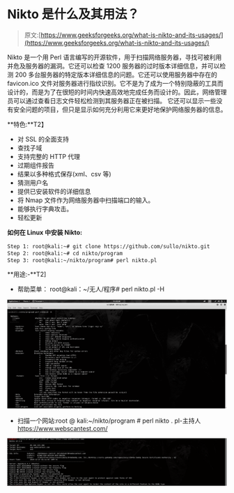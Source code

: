 # Nikto 是什么及其用法？

> 原文:[https://www.geeksforgeeks.org/what-is-nikto-and-its-usages/](https://www.geeksforgeeks.org/what-is-nikto-and-its-usages/)

Nikto 是一个用 Perl 语言编写的开源软件，用于扫描网络服务器，寻找可被利用并危及服务器的漏洞。它还可以检查 1200 服务器的过时版本详细信息，并可以检测 200 多台服务器的特定版本详细信息的问题。它还可以使用服务器中存在的 favicon.ico 文件对服务器进行指纹识别。它不是为了成为一个特别隐蔽的工具而设计的，而是为了在很短的时间内快速高效地完成任务而设计的。因此，网络管理员可以通过查看日志文件轻松检测到其服务器正在被扫描。
它还可以显示一些没有安全问题的项目，但只是显示如何充分利用它来更好地保护网络服务器的信息。

**特色:**T2】

*   对 SSL 的全面支持
*   查找子域
*   支持完整的 HTTP 代理
*   过期组件报告
*   结果以多种格式保存(xml、csv 等)
*   猜测用户名
*   提供已安装软件的详细信息
*   将 Nmap 文件作为网络服务器中扫描端口的输入。
*   能够执行字典攻击。
*   轻松更新

**如何在 Linux 中安装 Nikto:**

```
Step 1: root@kali:~# git clone https://github.com/sullo/nikto.git
Step 2: root@kali:~# cd nikto/program
Step 3: root@kali:~/nikto/program# perl nikto.pl 
```

**用途:-**T2]

*   帮助菜单： root@kali：~/无人/程序# perl nikto.pl -H

![](img/060e08cb804ec84b0a806b52005103be.png)

*   扫描一个网站:root @ kali:~/nikto/program # perl nikto . pl-主持人 https://www.webscantest.com/

![](img/508dd718e5c9e6112945f6d26aa53ea7.png)